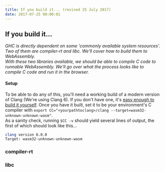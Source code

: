```yaml
---
title: If you build it... (revised 25 July 2017)
date: 2017-07-25 00:00:01
---
```

## If you build it...
_GHC is directly dependent on some 'commonly available system resources'. Two of them are compiler-rt and libc. We'll cover how to build them to WebAssembly._  
_With these two libraries available, we should be able to compile C code to runnable WebAssembly. We'll go over what the process looks like to compile C code and run it in the browser._

#### Setup
To be able to do any of this, you'll need a working build of a modern version of Clang (We're using Clang 6). If you don't have one, it's [easy enough to build it yourself](https://clang.llvm.org/get_started.html). Once you have it built, set it to be your environment's C compiler with `export CC="<yourpathtoclang>/clang --target=wasm32-unknown-unknown-wasm"`.  
As a sanity check, running `$CC -v` should yield several lines of output, the first of which should look like this...  
```bash
clang version 6.0.0 
Target: wasm32-unknown-unknown-wasm
```



### compiler-rt
### libc
